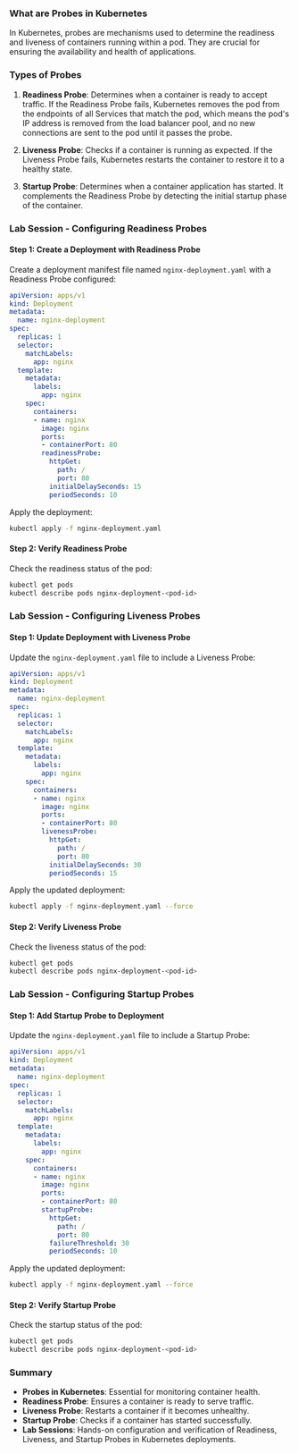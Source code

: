### What are Probes in Kubernetes

In Kubernetes, probes are mechanisms used to determine the readiness and liveness of containers running within a pod. They are crucial for ensuring the availability and health of applications.

### Types of Probes

1. **Readiness Probe**: Determines when a container is ready to accept traffic. If the Readiness Probe fails, Kubernetes removes the pod from the endpoints of all Services that match the pod, which means the pod's IP address is removed from the load balancer pool, and no new connections are sent to the pod until it passes the probe.

2. **Liveness Probe**: Checks if a container is running as expected. If the Liveness Probe fails, Kubernetes restarts the container to restore it to a healthy state.

3. **Startup Probe**: Determines when a container application has started. It complements the Readiness Probe by detecting the initial startup phase of the container.

### Lab Session - Configuring Readiness Probes

#### Step 1: Create a Deployment with Readiness Probe

Create a deployment manifest file named `nginx-deployment.yaml` with a Readiness Probe configured:

```yaml
apiVersion: apps/v1
kind: Deployment
metadata:
  name: nginx-deployment
spec:
  replicas: 1
  selector:
    matchLabels:
      app: nginx
  template:
    metadata:
      labels:
        app: nginx
    spec:
      containers:
      - name: nginx
        image: nginx
        ports:
        - containerPort: 80
        readinessProbe:
          httpGet:
            path: /
            port: 80
          initialDelaySeconds: 15
          periodSeconds: 10
```

Apply the deployment:

```bash
kubectl apply -f nginx-deployment.yaml
```

#### Step 2: Verify Readiness Probe

Check the readiness status of the pod:

```bash
kubectl get pods
kubectl describe pods nginx-deployment-<pod-id>
```

### Lab Session - Configuring Liveness Probes

#### Step 1: Update Deployment with Liveness Probe

Update the `nginx-deployment.yaml` file to include a Liveness Probe:

```yaml
apiVersion: apps/v1
kind: Deployment
metadata:
  name: nginx-deployment
spec:
  replicas: 1
  selector:
    matchLabels:
      app: nginx
  template:
    metadata:
      labels:
        app: nginx
    spec:
      containers:
      - name: nginx
        image: nginx
        ports:
        - containerPort: 80
        livenessProbe:
          httpGet:
            path: /
            port: 80
          initialDelaySeconds: 30
          periodSeconds: 15
```

Apply the updated deployment:

```bash
kubectl apply -f nginx-deployment.yaml --force
```

#### Step 2: Verify Liveness Probe

Check the liveness status of the pod:

```bash
kubectl get pods
kubectl describe pods nginx-deployment-<pod-id>
```

### Lab Session - Configuring Startup Probes

#### Step 1: Add Startup Probe to Deployment

Update the `nginx-deployment.yaml` file to include a Startup Probe:

```yaml
apiVersion: apps/v1
kind: Deployment
metadata:
  name: nginx-deployment
spec:
  replicas: 1
  selector:
    matchLabels:
      app: nginx
  template:
    metadata:
      labels:
        app: nginx
    spec:
      containers:
      - name: nginx
        image: nginx
        ports:
        - containerPort: 80
        startupProbe:
          httpGet:
            path: /
            port: 80
          failureThreshold: 30
          periodSeconds: 10
```

Apply the updated deployment:

```bash
kubectl apply -f nginx-deployment.yaml --force
```

#### Step 2: Verify Startup Probe

Check the startup status of the pod:

```bash
kubectl get pods
kubectl describe pods nginx-deployment-<pod-id>
```

### Summary

- **Probes in Kubernetes**: Essential for monitoring container health.
- **Readiness Probe**: Ensures a container is ready to serve traffic.
- **Liveness Probe**: Restarts a container if it becomes unhealthy.
- **Startup Probe**: Checks if a container has started successfully.
- **Lab Sessions**: Hands-on configuration and verification of Readiness, Liveness, and Startup Probes in Kubernetes deployments.
